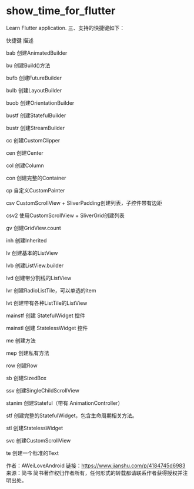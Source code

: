 # show_time_for_flutter

Learn Flutter application.
三、支持的快捷键如下：



快捷键
描述




bab
创建AnimatedBuilder


bu
创建Build()方法


bufb
创建FutureBuilder


bulb
创建LayoutBuilder


buob
创建OrientationBuilder


bustf
创建StatefulBuilder


bustr
创建StreamBuilder


cc
创建CustomClipper


cen
创建Center


col
创建Column


con
创建完整的Container


cp
自定义CustomPainter


csv
CustomScrollView + SliverPadding创建列表，子控件带有边距


csv2
使用CustomScrollView + SliverGrid创建列表


gv
创建GridView.count


inh
创建Inherited


lv
创建基本的ListView


lvb
创建ListView.builder


lvd
创建带分割线的ListView


lvr
创建RadioListTile，可以单选的item


lvt
创建带有各种ListTile的ListView


mainstf
创建 StatefulWidget 控件


mainstl
创建 StatelessWidget 控件


me
创建方法


mep
创建私有方法


row
创建Row


sb
创建SizedBox


ssv
创建SingleChildScrollView


stanim
创建Stateful（带有 AnimationController）


stf
创建完整的StatefulWidget，包含生命周期相关方法。


stl
创建StatelessWidget


svc
创建CustomScrollView


te
创建一个标准的Text

作者：AWeiLoveAndroid
链接：https://www.jianshu.com/p/4184745d6983
来源：简书
简书著作权归作者所有，任何形式的转载都请联系作者获得授权并注明出处。